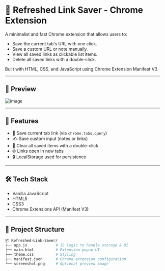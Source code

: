 # 🔗 Refreshed Link Saver - Chrome Extension

A minimalist and fast Chrome extension that allows users to:

- Save the current tab's URL with one click.
- Save a custom URL or note manually.
- View all saved links as clickable list items.
- Delete all saved links with a double-click.

Built with HTML, CSS, and JavaScript using Chrome Extension Manifest V3.

---

## 📸 Preview

![image](https://github.com/user-attachments/assets/7be0adab-8ff9-435a-81b7-d5844783e502)

---

## 🚀 Features

- 💾 Save current tab link (via `chrome.tabs.query`)
- ✍️ Save custom input (notes or links)
- 🧹 Clear all saved items with a double-click
- 🌐 Links open in new tabs
- 🔒 LocalStorage used for persistence

---

## 🛠️ Tech Stack

- Vanilla JavaScript
- HTML5
- CSS3
- Chrome Extensions API (Manifest V3)

---

## 📁 Project Structure

```bash
📦 Refreshed-Link-Saver/
├── app.js             # JS logic to handle storage & UI
├── main.html          # Extension popup UI
├── theme.css          # Styling
├── manifest.json      # Chrome extension configuration
└── screenshot.png     # Optional preview image
